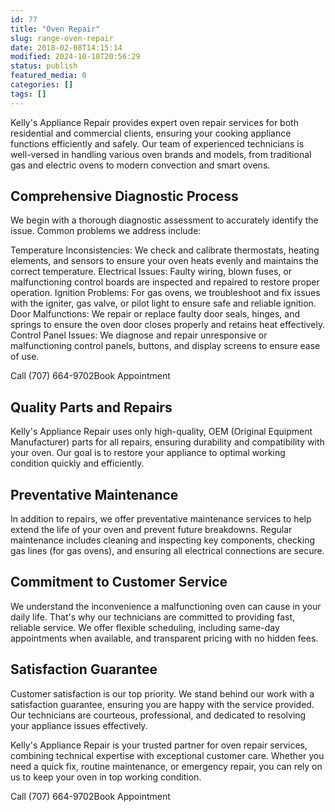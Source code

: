 ```yaml
---
id: 77
title: "Oven Repair"
slug: range-oven-repair
date: 2018-02-08T14:15:14
modified: 2024-10-10T20:56:29
status: publish
featured_media: 0
categories: []
tags: []
---
```


Kelly's Appliance Repair provides expert oven repair services for both residential and commercial clients, ensuring your cooking appliance functions efficiently and safely. Our team of experienced technicians is well-versed in handling various oven brands and models, from traditional gas and electric ovens to modern convection and smart ovens.



## Comprehensive Diagnostic Process


We begin with a thorough diagnostic assessment to accurately identify the issue. Common problems we address include:



Temperature Inconsistencies: We check and calibrate thermostats, heating elements, and sensors to ensure your oven heats evenly and maintains the correct temperature.
Electrical Issues: Faulty wiring, blown fuses, or malfunctioning control boards are inspected and repaired to restore proper operation.
Ignition Problems: For gas ovens, we troubleshoot and fix issues with the igniter, gas valve, or pilot light to ensure safe and reliable ignition.
Door Malfunctions: We repair or replace faulty door seals, hinges, and springs to ensure the oven door closes properly and retains heat effectively.
Control Panel Issues: We diagnose and repair unresponsive or malfunctioning control panels, buttons, and display screens to ensure ease of use.

Call (707) 664-9702Book Appointment
## Quality Parts and Repairs


Kelly's Appliance Repair uses only high-quality, OEM (Original Equipment Manufacturer) parts for all repairs, ensuring durability and compatibility with your oven. Our goal is to restore your appliance to optimal working condition quickly and efficiently.



## Preventative Maintenance


In addition to repairs, we offer preventative maintenance services to help extend the life of your oven and prevent future breakdowns. Regular maintenance includes cleaning and inspecting key components, checking gas lines (for gas ovens), and ensuring all electrical connections are secure.



## Commitment to Customer Service


We understand the inconvenience a malfunctioning oven can cause in your daily life. That's why our technicians are committed to providing fast, reliable service. We offer flexible scheduling, including same-day appointments when available, and transparent pricing with no hidden fees.



## Satisfaction Guarantee


Customer satisfaction is our top priority. We stand behind our work with a satisfaction guarantee, ensuring you are happy with the service provided. Our technicians are courteous, professional, and dedicated to resolving your appliance issues effectively.


Kelly's Appliance Repair is your trusted partner for oven repair services, combining technical expertise with exceptional customer care. Whether you need a quick fix, routine maintenance, or emergency repair, you can rely on us to keep your oven in top working condition.


Call (707) 664-9702Book Appointment
